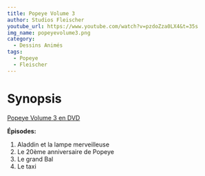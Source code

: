 ```yaml
---
title: Popeye Volume 3
author: Studios Fleischer
youtube_url: https://www.youtube.com/watch?v=pzdoZza0LX4&t=35s
img_name: popeyevolume3.png
category:
  - Dessins Animés
tags:
  - Popeye
  - Fleischer
---
```


# Synopsis

[Popeye Volume 3 en DVD](https://www.amazon.fr/gp/product/B000EHS5EC/ref=as_li_tl?ie=UTF8&tag=ctimes-21&camp=1642&creative=6746&linkCode=as2&creativeASIN=B000EHS5EC&linkId=13e9196ed1cfe388051e9990085381d3)

**Épisodes:**
1. Aladdin et la lampe merveilleuse
2. Le 20ème anniversaire de Popeye
3. Le grand Bal
4. Le taxi
